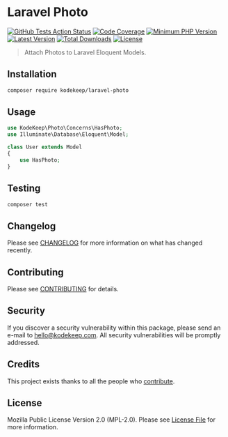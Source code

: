 # Laravel Photo

[![GitHub Tests Action Status](https://img.shields.io/github/workflow/status/kodekeep/laravel-photo/run-tests?label=tests)](https://github.com/kodekeep/laravel-photo/actions?query=workflow%3Arun-tests+branch%3Amaster)
[![Code Coverage](https://badgen.now.sh/codecov/c/github/kodekeep/laravel-photo)](https://codecov.io/gh/kodekeep/laravel-photo)
[![Minimum PHP Version](https://badgen.net/packagist/php/kodekeep/laravel-photo)](https://packagist.org/packages/kodekeep/laravel-photo)
[![Latest Version](https://badgen.net/packagist/v/kodekeep/laravel-photo)](https://packagist.org/packages/kodekeep/laravel-photo)
[![Total Downloads](https://badgen.net/packagist/dt/kodekeep/laravel-photo)](https://packagist.org/packages/kodekeep/laravel-photo)
[![License](https://badgen.net/packagist/license/kodekeep/laravel-photo)](https://packagist.org/packages/kodekeep/laravel-photo)

> Attach Photos to Laravel Eloquent Models.

## Installation

```bash
composer require kodekeep/laravel-photo
```

## Usage

``` php
use KodeKeep\Photo\Concerns\HasPhoto;
use Illuminate\Database\Eloquent\Model;

class User extends Model
{
    use HasPhoto;
}
```

## Testing

``` bash
composer test
```

## Changelog

Please see [CHANGELOG](CHANGELOG.md) for more information on what has changed recently.

## Contributing

Please see [CONTRIBUTING](CONTRIBUTING.md) for details.

## Security

If you discover a security vulnerability within this package, please send an e-mail to hello@kodekeep.com. All security vulnerabilities will be promptly addressed.

## Credits

This project exists thanks to all the people who [contribute](../../contributors).

## License

Mozilla Public License Version 2.0 (MPL-2.0). Please see [License File](LICENSE.md) for more information.
